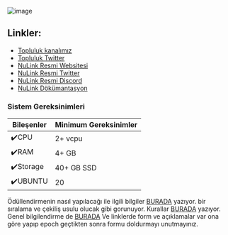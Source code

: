 ![image](https://github.com/molla202/NuLink-Horus2/assets/91562185/b8633ea4-d5c1-4d0e-93c8-66d70209c041)

## Linkler:
 * [Topluluk kanalımız](https://t.me/corenodechat)
 * [Topluluk Twitter](https://twitter.com/corenodeHQ)
 * [NuLink Resmi Websitesi](https://www.nulink.org/)
 * [NuLink Resmi Twitter](https://twitter.com/NuLink_)
 * [NuLink Resmi Discord](https://discord.gg/25CQFUuwJS)
 * [NuLink Dökümantasyon](https://docs.nulink.org/products/stakers/nulink_worker/eth_account/)
 


### Sistem Gereksinimleri

| Bileşenler | Minimum Gereksinimler | 
| ------------ | ------------ |
| ✔️CPU |	2+ vcpu|
| ✔️RAM	| 4+ GB |
| ✔️Storage	| 40+ GB SSD |
| ✔️UBUNTU | 20 |


Ödüllendirmenin nasıl yapılacağı ile ilgili bilgiler [BURADA](https://www.nulink.org/blog-posts/nulink-testnet-horus-2-0-phase-one-testing-rules) yazıyor. bir sıralama ve çekiliş usulu olucak gibi gorunuyor. Kurallar [BURADA](https://www.nulink.org/blog-posts/nulink-testnet-horus-2-0-phase-one-testing-rules) yazıyor. Genel bilgilendirme de [BURADA](https://www.nulink.org/blog-posts/announcement-for-nulink-testnet-horus-2-0) Ve linklerde form ve açıklamalar var ona göre yapıp epoch geçtikten sonra formu doldurmayı unutmayınız.
